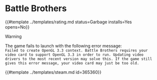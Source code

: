 # Battle Brothers
<!-- script:Aliases [] -->

{{#template ../templates/rating.md status=Garbage installs=Yes opens=No}}

> [!WARNING]
> The game fails to launch with the following error message:<br>
> `Failed to create OpenGL 3.3 context. Battle Brothers requires your video card to support OpenGL 3.3 in order to run. Updating video drivers to the most recent version may solve this. If the game still gives this error message, your video card may just be too old.`

{{#template ../templates/steam.md id=365360}}
